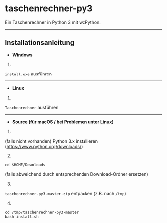 # taschenrechner-py3
Ein Taschenrechner in Python 3 mit wxPython.
***
## Installationsanleitung
- **Windows**

1.

`install.exe` ausführen
***
- **Linux**

1.

`Taschenrechner` ausführen
***
- **Source (für macOS / bei Problemen unter Linux)**

1.

(falls nicht vorhanden) Python 3.x installieren (https://www.python.org/downloads/)

2.
```shell
cd $HOME/Downloads
```
(falls abweichend durch entsprechenden Download-Ordner ersetzen)

3.

`taschenrechner-py3-master.zip` entpacken (z.B. nach `/tmp`)

4.
```shell
cd /tmp/taschenrechner-py3-master
bash install.sh
```
